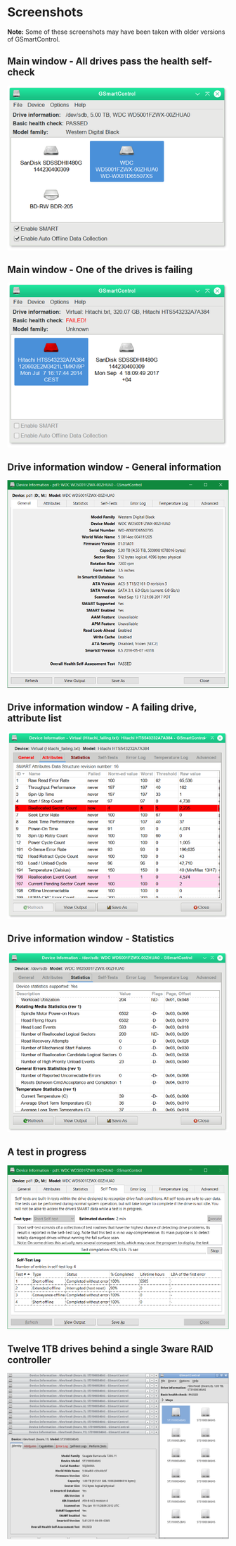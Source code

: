# Screenshots

**Note:** Some of these screenshots may have been taken with older versions
of GSmartControl.

## Main window - All drives pass the health self-check

![3ware RAID](screenshots/main_ok.png)


## Main window - One of the drives is failing

![3ware RAID](screenshots/main_failing.png)


## Drive information window - General information

![3ware RAID](screenshots/info_identity.png)


## Drive information window - A failing drive, attribute list

![3ware RAID](screenshots/info_failing.png)


## Drive information window - Statistics

![3ware RAID](screenshots/info_stats.png)


## A test in progress

![3ware RAID](screenshots/info_testing.png)


## Twelve 1TB drives behind a single 3ware RAID controller

![3ware RAID](screenshots/3ware-raid.png)


